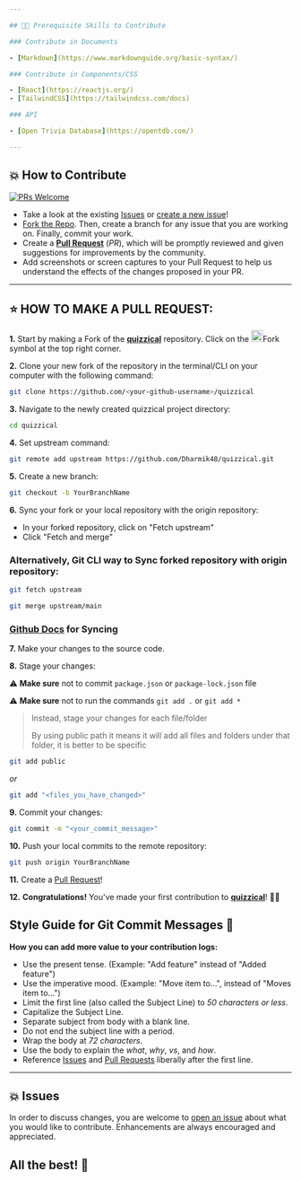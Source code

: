 ```yaml
---

## 👨‍💻 Prerequisite Skills to Contribute

### Contribute in Documents

- [Markdown](https://www.markdownguide.org/basic-syntax/)

### Contribute in Components/CSS

- [React](https://reactjs.org/)
- [TailwindCSS](https://tailwindcss.com/docs)

### API

- [Open Trivia Database](https://opentdb.com/)

---
```


## 💥 How to Contribute

[![PRs Welcome](https://img.shields.io/badge/PRs-welcome-brightgreen.svg?style=flat-square)](https://github.com/Dharmik48/quizzical/pulls)

- Take a look at the existing [Issues](https://github.com/Dharmik48/quizzical/issues) or [create a new issue](https://github.com/Dharmik48/quizzical/issues/new/)!
- [Fork the Repo](https://github.com/Dharmik48/quizzical/fork). Then, create a branch for any issue that you are working on. Finally, commit your work.
- Create a **[Pull Request](https://github.com/Dharmik48/quizzical/compare)** (_PR_), which will be promptly reviewed and given suggestions for improvements by the community.
- Add screenshots or screen captures to your Pull Request to help us understand the effects of the changes proposed in your PR.

---

## ⭐ HOW TO MAKE A PULL REQUEST:

**1.** Start by making a Fork of the [**quizzical**](https://github.com/Dharmik48/quizzical) repository. Click on the <a href="https://github.com/Dharmik48/quizzical/fork"><img src="https://i.imgur.com/G4z1kEe.png" height="21" width="21"></a>Fork symbol at the top right corner.

**2.** Clone your new fork of the repository in the terminal/CLI on your computer with the following command:

```bash
git clone https://github.com/<your-github-username>/quizzical
```

**3.** Navigate to the newly created quizzical project directory:

```bash
cd quizzical
```

**4.** Set upstream command:

```bash
git remote add upstream https://github.com/Dharmik48/quizzical.git
```

**5.** Create a new branch:

```bash
git checkout -b YourBranchName
```

**6.** Sync your fork or your local repository with the origin repository:

- In your forked repository, click on "Fetch upstream"
- Click "Fetch and merge"

### Alternatively, Git CLI way to Sync forked repository with origin repository:

```bash
git fetch upstream
```

```bash
git merge upstream/main
```

### [Github Docs](https://docs.github.com/en/github/collaborating-with-pull-requests/addressing-merge-conflicts/resolving-a-merge-conflict-on-github) for Syncing

**7.** Make your changes to the source code.

**8.** Stage your changes:

⚠️ **Make sure** not to commit `package.json` or `package-lock.json` file

⚠️ **Make sure** not to run the commands `git add .` or `git add *`

> Instead, stage your changes for each file/folder
>
> By using public path it means it will add all files and folders under that folder, it is better to be specific

```bash
git add public
```

_or_

```bash
git add "<files_you_have_changed>"
```

**9.** Commit your changes:

```bash
git commit -m "<your_commit_message>"
```

**10.** Push your local commits to the remote repository:

```bash
git push origin YourBranchName
```

**11.** Create a [Pull Request](https://help.github.com/en/github/collaborating-with-issues-and-pull-requests/creating-a-pull-request)!

**12.** **Congratulations!** You've made your first contribution to [**quizzical**](https://github.com/Dharmik48/quizzical/graphs/contributors)! 🙌🏼

## Style Guide for Git Commit Messages :memo:

**How you can add more value to your contribution logs:**

- Use the present tense. (Example: "Add feature" instead of "Added feature")
- Use the imperative mood. (Example: "Move item to...", instead of "Moves item to...")
- Limit the first line (also called the Subject Line) to _50 characters or less_.
- Capitalize the Subject Line.
- Separate subject from body with a blank line.
- Do not end the subject line with a period.
- Wrap the body at _72 characters_.
- Use the body to explain the _what_, _why_, _vs_, and _how_.
- Reference [Issues](https://github.com/Dharmik48/quizzical/issues) and [Pull Requests](https://github.com/Dharmik48/quizzical/pulls) liberally after the first line.

---

## 💥 Issues

In order to discuss changes, you are welcome to [open an issue](https://github.com/Dharmik48/quizzical/issues/new/) about what you would like to contribute. Enhancements are always encouraged and appreciated.

## All the best! 🥇
